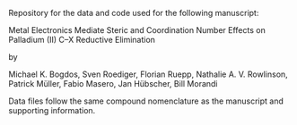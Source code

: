 Repository for the data and code used for the following manuscript:

Metal Electronics Mediate Steric and Coordination Number Effects on Palladium (II) C–X Reductive Elimination

by

Michael K. Bogdos, Sven Roediger, Florian Ruepp, Nathalie A. V. Rowlinson, Patrick Müller, Fabio Masero, Jan Hübscher, Bill Morandi

Data files follow the same compound nomenclature as the manuscript and supporting information.
